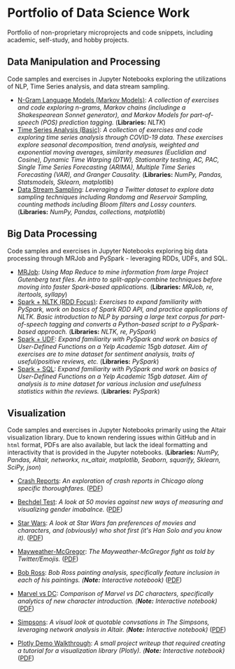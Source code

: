 # Portfolio of Data Science Work
Portfolio of non-proprietary microprojects and code snippets, including academic, self-study, and hobby projects.


## Data Manipulation and Processing
Code samples and exercises in Jupyter Notebooks exploring the utilizations of NLP, Time Series analysis, and data stream sampling.

* [N-Gram Language Models (Markov Models)](https://github.com/arbergmann/portfolio/blob/main/data_manipulation_and_processing/N-Gram%20Language%20Models%20(Markov%20Models).ipynb): <i>A collection of exercises and code exploring n-grams, Markov chains (includinge a Shakespearean Sonnet generator), and Markov Models for part-of-speech (POS) prediction tagging.  </i> (<b>Libraries:</b> <i>NLTK</i>)
* [Time Series Analysis (Basic)](https://github.com/arbergmann/portfolio/blob/main/data_manipulation_and_processing/Time%20Series%20Analysis%20(Basic).ipynb): <i>A collection of exercises and code exploring time series analysis through COVID-19 data. These exercises explore seasonal decomposition, trend analysis, weighted and exponential moving averages, similarity measures (Euclidian and Cosine), Dynamic Time Warping (DTW), Stationarity testing, AC, PAC, Single Time Series Forecasting (ARIMA), Multiple Time Series Forecasting (VAR), and Granger Causality.  </i> (<b>Libraries:</b> <i>NumPy, Pandas, Statsmodels, Sklearn, matplotlib</i>)
* [Data Stream Sampling](https://github.com/arbergmann/portfolio/blob/main/data_manipulation_and_processing/Data%20Stream%20Sampling.ipynb): <i>Leveraging a Twitter dataset to explore data sampling techniques including Randomg and Reservoir Sampling, counting methods including Bloom filters and Lossy counters. </i> (<b>Libraries:</b> <i>NumPy, Pandas, collections, matplotlib</i>)


## Big Data Processing
Code samples and exercises in Jupyter Notebooks exploring big data processing through MRJob and PySpark - leveraging RDDs, UDFs, and SQL.

* [MRJob](https://github.com/arbergmann/portfolio/blob/main/big_data_exercises/mrjob.ipynb): <i>Using Map Reduce to mine information from large Project Gutenberg text files. An intro to split-apply-combine techniques before moving into faster Spark-based applications.  </i> (<b>Libraries:</b> <i>MRJob, re, itertools, syllapy</i>)
* [Spark + NLTK (RDD Focus)](https://github.com/arbergmann/portfolio/blob/main/big_data_exercises/Spark%20%2B%20NLTK%20(RDD%20Focus).ipynb): <i>Exercises to expand familiarity with PySpark, work on basics of Spark RDD API, and practice applications of NLTK. Basic introduction to NLP by parsing a large text corpus for part-of-speech tagging and converts a Python-based script to a PySpark-based approach.  </i> (<b>Libraries:</b> <i>NLTK, re, PySpark</i>)
* [Spark + UDF](https://github.com/arbergmann/portfolio/blob/main/big_data_exercises/Spark%20%2B%20UDF.ipynb): <i>Expand familiarity with PySpark and work on basics of User-Defined Functions on a Yelp Academic 15gb dataset. Aim of exercises are to mine dataset for sentiment analysis, traits of useful/positive reviews, etc.  </i> (<b>Libraries:</b> <i>PySpark</i>)
* [Spark + SQL](https://github.com/arbergmann/portfolio/blob/main/big_data_exercises/Spark%20%2B%20SQL.ipynb): <i>Expand familiarity with PySpark and work on basics of User-Defined Functions on a Yelp Academic 15gb dataset. Aim of analysis is to mine dataset for various inclusion and usefulness statistics within the reviews.  </i> (<b>Libraries:</b> <i>PySpark</i>)


## Visualization
Code samples and exercises in Jupyter Notebooks primarily using the Altair visualization library. Due to known rendering issues within GitHub and in `html` format, PDFs are also available, but lack the ideal formatting and interactivity that is provided in the Jupyter notebooks. (<b>Libraries:</b> <i>NumPy, Pandas, Altair, networkx, nx_altair, matplotlib, Seaborn, squarify, Sklearn, SciPy, json</i>)

* [Crash Reports](https://github.com/arbergmann/portfolio/blob/main/visualization_exercises/altair_crash_reports.ipynb): <i>An exploration of crash reports in Chicago along specific thoroughfares.  </i> ([PDF](https://github.com/arbergmann/portfolio/blob/main/visualization_exercises/pdfs/altair_crash_reports.pdf))
* [Bechdel Test](https://github.com/arbergmann/portfolio/blob/main/visualization_exercises/altair_bechdel.ipynb):  <i>A look at 50 movies against new ways of measuring and visualizing gender imabalnce.  </i> ([PDF](https://github.com/arbergmann/portfolio/blob/main/visualization_exercises/pdfs/altair_bechdel.pdf))
* [Star Wars](https://github.com/arbergmann/portfolio/blob/main/visualization_exercises/altair_star_wars.ipynb):  <i>A look at Star Wars fan preferences of movies and characters, and (obviously) who shot first (it's Han Solo and you know it).  </i> ([PDF](https://github.com/arbergmann/portfolio/blob/main/visualization_exercises/pdfs/altair_star_wars.pdf))
* [Mayweather-McGregor](https://github.com/arbergmann/portfolio/blob/main/visualization_exercises/altair_mayweather_mcgregor.ipynb):  <i>The Mayweather-McGregor fight as told by Twitter/Emojis.  </i> ([PDF](https://github.com/arbergmann/portfolio/blob/main/visualization_exercises/pdfs/altair_mayweather_mcgregor.pdf))
* [Bob Ross](https://github.com/arbergmann/portfolio/blob/main/visualization_exercises/altair_bob_ross.ipynb):  <i>Bob Ross painting analysis, specifically feature inclusion in each of his paintings. (<b>Note:</b> Interactive notebook)  </i> ([PDF](https://github.com/arbergmann/portfolio/blob/main/visualization_exercises/pdfs/altair_bob_ross.pdf))
* [Marvel vs DC](https://github.com/arbergmann/portfolio/blob/main/visualization_exercises/altair_marvel_vs_dc.ipynb):  <i>Comparison of Marvel vs DC characters, specifically analytics of new character introduction. (<b>Note:</b> Interactive notebook)  </i> ([PDF](https://github.com/arbergmann/portfolio/blob/main/visualization_exercises/pdfs/altair_marvel_vs_dc.pdf))
* [Simpsons](https://github.com/arbergmann/portfolio/blob/main/visualization_exercises/altair_simpsons.ipynb):  <i>A visual look at quotable convsations in The Simpsons, leveraging network analysis in Altair. (<b>Note:</b> Interactive notebook)  </i> ([PDF](https://github.com/arbergmann/portfolio/blob/main/visualization_exercises/pdfs/altair_simpsons.pdf))


* [Plotly Demo Walkthrough](https://github.com/arbergmann/portfolio/blob/main/visualization_exercises/plotly_demo_walkthrough.ipynb):  <i>A small project writeup that required creating a tutorial for a visualization library (Plotly). (<b>Note:</b> Interactive notebook)  </i> ([PDF](https://github.com/arbergmann/portfolio/blob/main/visualization_exercises/pdfs/plotly_demo_walkthrough.pdf))
